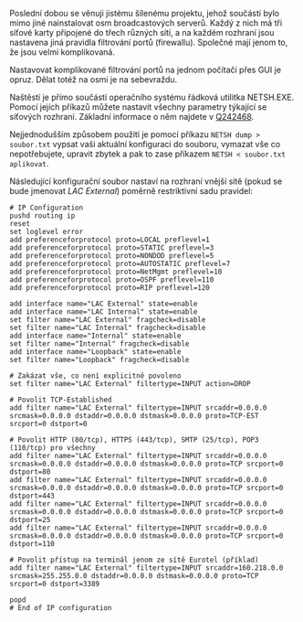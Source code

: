 <!-- dcterms:identifier = aspnetcz#24 -->
<!-- dcterms:title = NETSH.EXE - nastavení síťových služeb z příkazové řádky -->
<!-- dcterms:abstract = Nastavovat komplikované filtrování portů na jednom počítači přes GUI je opruz. Dělat totéž na osmi je na sebevraždu. -->
<!-- np9:categoryId = 1 -->
<!-- x4w:category = Programování -->
<!-- np9:authorId = 1 -->
<!-- np9:authorEmail = michal.valasek@altairis.cz -->
<!-- dcterms:creator = Michal Altair Valášek -->
<!-- dcterms:created = 2005-03-13T04:07:26.567+01:00 -->
<!-- dcterms:dateAccepted = 2005-03-13T04:07:26.567+01:00 -->

Poslední dobou se věnuji jistému šílenému projektu, jehož součástí bylo mimo jiné nainstalovat osm broadcastových serverů. Každý z nich má tři síťové karty připojené do třech různých sítí, a na každém rozhraní jsou nastavena jiná pravidla filtrování portů (firewallu). Společné mají jenom to, že jsou velmi komplikovaná.

Nastavovat komplikované filtrování portů na jednom počítači přes GUI je opruz. Dělat totéž na osmi je na sebevraždu.

Naštěstí je přímo součástí operačního systému řádková utilitka NETSH.EXE. Pomocí jejích příkazů můžete nastavit všechny parametry týkající se síťových rozhraní. Základní informace o něm najdete v [Q242468](http://support.microsoft.com/Default.aspx?kbid=242468).

Nejjednodušším způsobem použití je pomocí příkazu `NETSH dump > soubor.txt` vypsat vaši aktuální konfiguraci do souboru, vymazat vše co nepotřebujete, upravit zbytek a pak to zase příkazem `NETSH < soubor.txt aplikovat`.

Následující konfigurační soubor nastaví na rozhraní vnější sítě (pokud se bude jmenovat *LAC External*) poměrně restriktivní sadu pravidel:

    # IP Configuration
    pushd routing ip
    reset
    set loglevel error
    add preferenceforprotocol proto=LOCAL preflevel=1
    add preferenceforprotocol proto=STATIC preflevel=3
    add preferenceforprotocol proto=NONDOD preflevel=5
    add preferenceforprotocol proto=AUTOSTATIC preflevel=7
    add preferenceforprotocol proto=NetMgmt preflevel=10
    add preferenceforprotocol proto=OSPF preflevel=110
    add preferenceforprotocol proto=RIP preflevel=120

    add interface name="LAC External" state=enable
    add interface name="LAC Internal" state=enable
    set filter name="LAC External" fragcheck=disable
    set filter name="LAC Internal" fragcheck=disable
    add interface name="Internal" state=enable
    set filter name="Internal" fragcheck=disable
    add interface name="Loopback" state=enable
    set filter name="Loopback" fragcheck=disable

    # Zakázat vše, co není explicitně povoleno
    set filter name="LAC External" filtertype=INPUT action=DROP

    # Povolit TCP-Established
    add filter name="LAC External" filtertype=INPUT srcaddr=0.0.0.0 srcmask=0.0.0.0 dstaddr=0.0.0.0 dstmask=0.0.0.0 proto=TCP-EST srcport=0 dstport=0

    # Povolit HTTP (80/tcp), HTTPS (443/tcp), SMTP (25/tcp), POP3 (110/tcp) pro všechny
    add filter name="LAC External" filtertype=INPUT srcaddr=0.0.0.0 srcmask=0.0.0.0 dstaddr=0.0.0.0 dstmask=0.0.0.0 proto=TCP srcport=0 dstport=80
    add filter name="LAC External" filtertype=INPUT srcaddr=0.0.0.0 srcmask=0.0.0.0 dstaddr=0.0.0.0 dstmask=0.0.0.0 proto=TCP srcport=0 dstport=443
    add filter name="LAC External" filtertype=INPUT srcaddr=0.0.0.0 srcmask=0.0.0.0 dstaddr=0.0.0.0 dstmask=0.0.0.0 proto=TCP srcport=0 dstport=25
    add filter name="LAC External" filtertype=INPUT srcaddr=0.0.0.0 srcmask=0.0.0.0 dstaddr=0.0.0.0 dstmask=0.0.0.0 proto=TCP srcport=0 dstport=110

    # Povolit přístup na terminál jenom ze sítě Eurotel (příklad)
    add filter name="LAC External" filtertype=INPUT srcaddr=160.218.0.0 srcmask=255.255.0.0 dstaddr=0.0.0.0 dstmask=0.0.0.0 proto=TCP srcport=0 dstport=3389

    popd
    # End of IP configuration